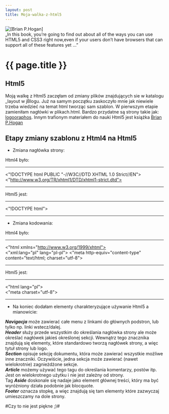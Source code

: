 ```yaml
---
layout: post
title: Moja-walka-z-html5
---
```

<aside id="img">
<img src="../../../../images/bhh5_xlargecover.jpg" alt="[Brian P.Hogan]" />
</aside>
<aside id="p">
&bdquo;In this book, you’re going to find out about all of the ways you can use 
HTML5 and CSS3 right now,even if your users don’t have browsers
that can support all of these features yet ...&rdquo;
</aside>

# {{ page.title }}  


## Html5

Moją walkę z Html5 zaczęłam od zmiany plików znajdujących sie w katalogu _layout w jBlogu.
Już na samym początku zaskoczyło mnie jak niewiele trzeba wiedzieć na temat html tworząc sam szablon.
W pierwszym etapie zamieniłam nagłówki w plikach.html. Bardzo przydatne są strony takie jak: [logooraphos](http://log.logographos.com/pl/design/html5/minikurs-htm5/new-tags-html/). Innym trafionym materiałem do nauki Html5 jest książka [Brian P.Hogan](http://pragprog.com/titles/bhh5/html5-and-css3)



## Etapy zmiany szablonu z Html4 na Html5
 
  * Zmiana nagłówka strony:  

Html4 było: 

************************************************************************
<"!DOCTYPE html PUBLIC "-//W3C//DTD XHTML 1.0 Strict//EN">    
<"http://www.w3.org/TR/xhtml1/DTD/xhtml1-strict.dtd">
************************************************************************ 

Html5 jest:  
 
****************************************************************************  
<"!DOCTYPE html">
**************************************************************************

  * Zmiana kodowania:    

Html4 było:  

*****************************************************************************  
<"html xmlns="http://www.w3.org/1999/xhtml">    
<"xml:lang="pl" lang="pl-pl"> 
<"meta http-equiv="content-type" content="text/html; charset="utf-8">  
*********************************************************************************  

Html5 jest:    

*******************************************************************************
<"html lang="pl">    
<"meta charset="utf-8">
**********************************************************************************

  * Na koniec dodałam elementy charakteryzujące używanie Html5 a mianowicie:  
    
***Navigacja*** może zawierać całe menu z linkami do głównych podstron, lub tylko np. linki wstecz/dalej.  
***Header*** służy przede wszystkim do określania nagłówka strony ale może określać nagłówek jakieś określonej sekcji. Wewnątrz tego znacznika znajdują się elementy, które standardowo tworzą nagłówek strony, a więc tytuł strony lub logo.  
***Section*** opisuje sekcję dokumentu, która może zawierać wszystkie możliwe inne znaczniki. Oczywiście, jedna sekcja może zawierać (nawet wielokrotnie) zagnieżdżone sekcje.  
***Article*** możemy używać tego tagu do określania komentarzy, postów itp. Jest on wielokrotnego użytku i nie jest zależny od strony.  
Tag ***Aside*** doskonale się nadaje jako element głównej treści, który ma być wyróżniony działa podobnie jak blocquote.  
***Footer*** oznacza stopkę, a więc znajdują się tam elementy które zazwyczaj umieszczamy na dole strony.

#Czy to nie jest piękne ;)#
